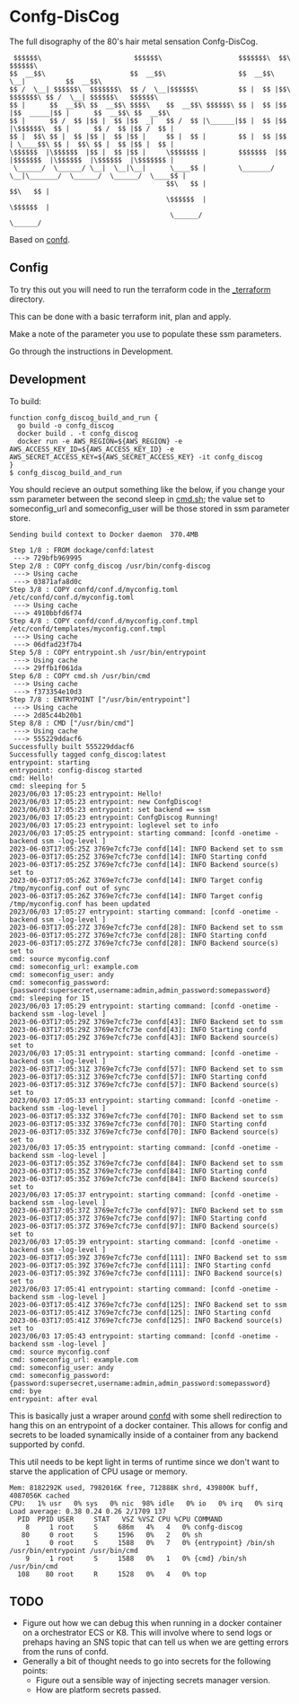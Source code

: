 # Confg-DisCog

The full disography of the 80's hair metal sensation Confg-DisCog.

```
 $$$$$$\                       $$$$$$\                   $$$$$$$\  $$\            $$$$$$\                      
$$  __$$\                     $$  __$$\                  $$  __$$\ \__|          $$  __$$\                     
$$ /  \__| $$$$$$\  $$$$$$$\  $$ /  \__|$$$$$$\          $$ |  $$ |$$\  $$$$$$$\ $$ /  \__| $$$$$$\   $$$$$$\  
$$ |      $$  __$$\ $$  __$$\ $$$$\    $$  __$$\ $$$$$$\ $$ |  $$ |$$ |$$  _____|$$ |      $$  __$$\ $$  __$$\ 
$$ |      $$ /  $$ |$$ |  $$ |$$  _|   $$ /  $$ |\______|$$ |  $$ |$$ |\$$$$$$\  $$ |      $$ /  $$ |$$ /  $$ |
$$ |  $$\ $$ |  $$ |$$ |  $$ |$$ |     $$ |  $$ |        $$ |  $$ |$$ | \____$$\ $$ |  $$\ $$ |  $$ |$$ |  $$ |
\$$$$$$  |\$$$$$$  |$$ |  $$ |$$ |     \$$$$$$$ |        $$$$$$$  |$$ |$$$$$$$  |\$$$$$$  |\$$$$$$  |\$$$$$$$ |
 \______/  \______/ \__|  \__|\__|      \____$$ |        \_______/ \__|\_______/  \______/  \______/  \____$$ |
                                       $$\   $$ |                                                    $$\   $$ |
                                       \$$$$$$  |                                                    \$$$$$$  |
                                        \______/                                                      \______/
```

Based on [confd](https://github.com/kelseyhightower/confd).

## Config

To try this out you will need to run the terraform code in the [_terraform](_terraform) directory.

This can be done with a basic terraform init, plan and apply.

Make a note of the parameter you use to populate these ssm parameters.

Go through the instructions in Development.

## Development

To build:

```
function confg_discog_build_and_run {
  go build -o confg_discog
  docker build . -t confg_discog
  docker run -e AWS_REGION=${AWS_REGION} -e AWS_ACCESS_KEY_ID=${AWS_ACCESS_KEY_ID} -e AWS_SECRET_ACCESS_KEY=${AWS_SECRET_ACCESS_KEY} -it confg_discog 
}
$ confg_discog_build_and_run 
```

You should recieve an output something like the below, if you change your ssm parameter between the second sleep in [cmd.sh](cmd.sh); the value set to someconfig_url and someconfig_user will be those stored in ssm parameter store.

```
Sending build context to Docker daemon  370.4MB

Step 1/8 : FROM dockage/confd:latest
 ---> 729bfb969995
Step 2/8 : COPY confg_discog /usr/bin/confg-discog
 ---> Using cache
 ---> 03871afa8d0c
Step 3/8 : COPY confd/conf.d/myconfig.toml /etc/confd/conf.d/myconfig.toml
 ---> Using cache
 ---> 4910bbfd6f74
Step 4/8 : COPY confd/conf.d/myconfig.conf.tmpl /etc/confd/templates/myconfig.conf.tmpl
 ---> Using cache
 ---> 06dfad23f7b4
Step 5/8 : COPY entrypoint.sh /usr/bin/entrypoint
 ---> Using cache
 ---> 29ffb1f061da
Step 6/8 : COPY cmd.sh /usr/bin/cmd
 ---> Using cache
 ---> f373354e10d3
Step 7/8 : ENTRYPOINT ["/usr/bin/entrypoint"]
 ---> Using cache
 ---> 2d85c44b20b1
Step 8/8 : CMD ["/usr/bin/cmd"]
 ---> Using cache
 ---> 555229ddacf6
Successfully built 555229ddacf6
Successfully tagged confg_discog:latest
entrypoint: starting
entrypoint: config-discog started
cmd: Hello!
cmd: sleeping for 5
2023/06/03 17:05:23 entrypoint: Hello!
2023/06/03 17:05:23 entrypoint: new ConfgDiscog!
2023/06/03 17:05:23 entrypoint: set backend == ssm
2023/06/03 17:05:23 entrypoint: ConfgDiscog Running!
2023/06/03 17:05:23 entrypoint: loglevel set to info
2023/06/03 17:05:25 entrypoint: starting command: [confd -onetime -backend ssm -log-level ]
2023-06-03T17:05:25Z 3769e7cfc73e confd[14]: INFO Backend set to ssm
2023-06-03T17:05:25Z 3769e7cfc73e confd[14]: INFO Starting confd
2023-06-03T17:05:25Z 3769e7cfc73e confd[14]: INFO Backend source(s) set to 
2023-06-03T17:05:26Z 3769e7cfc73e confd[14]: INFO Target config /tmp/myconfig.conf out of sync
2023-06-03T17:05:26Z 3769e7cfc73e confd[14]: INFO Target config /tmp/myconfig.conf has been updated
2023/06/03 17:05:27 entrypoint: starting command: [confd -onetime -backend ssm -log-level ]
2023-06-03T17:05:27Z 3769e7cfc73e confd[28]: INFO Backend set to ssm
2023-06-03T17:05:27Z 3769e7cfc73e confd[28]: INFO Starting confd
2023-06-03T17:05:27Z 3769e7cfc73e confd[28]: INFO Backend source(s) set to 
cmd: source myconfig.conf
cmd: someconfig_url: example.com
cmd: someconfig_user: andy
cmd: someconfig_password: {password:supersecret,username:admin,admin_password:somepassword}
cmd: sleeping for 15
2023/06/03 17:05:29 entrypoint: starting command: [confd -onetime -backend ssm -log-level ]
2023-06-03T17:05:29Z 3769e7cfc73e confd[43]: INFO Backend set to ssm
2023-06-03T17:05:29Z 3769e7cfc73e confd[43]: INFO Starting confd
2023-06-03T17:05:29Z 3769e7cfc73e confd[43]: INFO Backend source(s) set to 
2023/06/03 17:05:31 entrypoint: starting command: [confd -onetime -backend ssm -log-level ]
2023-06-03T17:05:31Z 3769e7cfc73e confd[57]: INFO Backend set to ssm
2023-06-03T17:05:31Z 3769e7cfc73e confd[57]: INFO Starting confd
2023-06-03T17:05:31Z 3769e7cfc73e confd[57]: INFO Backend source(s) set to 
2023/06/03 17:05:33 entrypoint: starting command: [confd -onetime -backend ssm -log-level ]
2023-06-03T17:05:33Z 3769e7cfc73e confd[70]: INFO Backend set to ssm
2023-06-03T17:05:33Z 3769e7cfc73e confd[70]: INFO Starting confd
2023-06-03T17:05:33Z 3769e7cfc73e confd[70]: INFO Backend source(s) set to 
2023/06/03 17:05:35 entrypoint: starting command: [confd -onetime -backend ssm -log-level ]
2023-06-03T17:05:35Z 3769e7cfc73e confd[84]: INFO Backend set to ssm
2023-06-03T17:05:35Z 3769e7cfc73e confd[84]: INFO Starting confd
2023-06-03T17:05:35Z 3769e7cfc73e confd[84]: INFO Backend source(s) set to 
2023/06/03 17:05:37 entrypoint: starting command: [confd -onetime -backend ssm -log-level ]
2023-06-03T17:05:37Z 3769e7cfc73e confd[97]: INFO Backend set to ssm
2023-06-03T17:05:37Z 3769e7cfc73e confd[97]: INFO Starting confd
2023-06-03T17:05:37Z 3769e7cfc73e confd[97]: INFO Backend source(s) set to 
2023/06/03 17:05:39 entrypoint: starting command: [confd -onetime -backend ssm -log-level ]
2023-06-03T17:05:39Z 3769e7cfc73e confd[111]: INFO Backend set to ssm
2023-06-03T17:05:39Z 3769e7cfc73e confd[111]: INFO Starting confd
2023-06-03T17:05:39Z 3769e7cfc73e confd[111]: INFO Backend source(s) set to 
2023/06/03 17:05:41 entrypoint: starting command: [confd -onetime -backend ssm -log-level ]
2023-06-03T17:05:41Z 3769e7cfc73e confd[125]: INFO Backend set to ssm
2023-06-03T17:05:41Z 3769e7cfc73e confd[125]: INFO Starting confd
2023-06-03T17:05:41Z 3769e7cfc73e confd[125]: INFO Backend source(s) set to 
2023/06/03 17:05:43 entrypoint: starting command: [confd -onetime -backend ssm -log-level ]
cmd: source myconfig.conf
cmd: someconfig_url: example.com
cmd: someconfig_user: andy
cmd: someconfig_password: {password:supersecret,username:admin,admin_password:somepassword}
cmd: bye
entrypoint: after eval
```

This is basically just a wraper around [confd](https://github.com/kelseyhightower/confd) with some shell redirection to hang this on an entrypoint of a docker container. This allows for config and secrets to be loaded synamically inside of a container from any backend supported by confd.

This util needs to be kept light in terms of runtime since we don't want to starve the application of CPU usage or memory.

```
Mem: 8182292K used, 7982016K free, 712888K shrd, 439800K buff, 4087056K cached
CPU:   1% usr   0% sys   0% nic  98% idle   0% io   0% irq   0% sirq
Load average: 0.38 0.24 0.26 2/1709 137
  PID  PPID USER     STAT   VSZ %VSZ CPU %CPU COMMAND
    8     1 root     S     686m   4%   4   0% confg-discog
   80     0 root     S     1596   0%   2   0% sh
    1     0 root     S     1588   0%   7   0% {entrypoint} /bin/sh /usr/bin/entrypoint /usr/bin/cmd
    9     1 root     S     1588   0%   1   0% {cmd} /bin/sh /usr/bin/cmd
  108    80 root     R     1528   0%   4   0% top
```

## TODO

- Figure out how we can debug this when running in a docker container on a orchestrator ECS or K8. This will involve where to send logs or prehaps having an SNS topic that can tell us when we are getting errors from the runs of confd.
- Generally a bit of thought needs to go into secrets for the following points:
  - Figure out a sensible way of injecting secrets manager version.
  - How are platform secrets passed.
